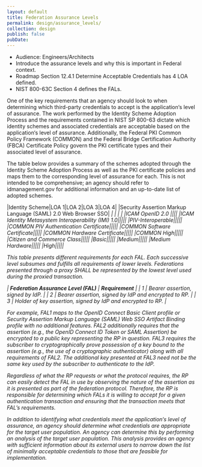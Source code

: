 ```yaml
---
layout: default
title: Federation Assurance Levels
permalink: design/assurance_levels/
collection: design
publish: false
pubDate: 
---
```


- Audience: Engineers/Architects
- Introduce the assurance levels and why this is important in Federal context.
- Roadmap Section 12.4.1 Determine Acceptable Credentials has 4 LOA defined.
- NIST 800-63C Section 4 defines the FALs.

One of the key requirements that an agency should look
to when determining which third-party credentials to accept is the application‘s level of
assurance. The work performed by the Identity Scheme Adoption Process and the requirements
contained in NIST SP 800-63 dictate which identity schemes and associated credentials are
acceptable based on the application‘s level of assurance. Additionally, the Federal PKI Common
Policy Framework (COMMON) and the Federal Bridge Certification Authority (FBCA)
Certificate Policy govern the PKI certificate types and their associated level of assurance. 

The table below provides a summary of the schemes adopted through the Identity Scheme Adoption Process
as well as the PKI certificate policies and maps them to the corresponding level of assurance for
each. This is not intended to be comprehensive; an agency should refer to
idmanagement.gov for additional information and an up-to-date list of adopted schemes.

|Identity Scheme|LOA 1|LOA 2|LOA 3|LOA 4|
|Security Assertion Markup Language (SAML) 2.0 Web Browser SSO| <i class="fa fa-check-square-o"> | <i class="fa fa-check-square-o"> | <i class="fa fa-check-square-o">| |
|ICAM OpenID 2.0 |<i class="fa fa-check-square-o">|||
|ICAM Identity Metasystem Interoperability (IMI) 1.0|<i class="fa fa-check-square-o">|<i class="fa fa-check-square-o">|<i class="fa fa-check-square-o">||
|PIV-Interoperable|<i class="fa fa-check-square-o">|<i class="fa fa-check-square-o">|<i class="fa fa-check-square-o">|<i class="fa fa-check-square-o">|
|COMMON PIV Authentication Certificate|<i class="fa fa-check-square-o">|<i class="fa fa-check-square-o">|<i class="fa fa-check-square-o">|<i class="fa fa-check-square-o">|
|COMMON Software Certificate|<i class="fa fa-check-square-o">|<i class="fa fa-check-square-o">|<i class="fa fa-check-square-o">||
|COMMON Hardware Certificate|<i class="fa fa-check-square-o">|<i class="fa fa-check-square-o">|<i class="fa fa-check-square-o">|<i class="fa fa-check-square-o">|
|COMMON High|<i class="fa fa-check-square-o">|<i class="fa fa-check-square-o">|<i class="fa fa-check-square-o">|<i class="fa fa-check-square-o">|
|Citizen and Commerce Class|<i class="fa fa-check-square-o">|<i class="fa fa-check-square-o">|||
|Basic|<i class="fa fa-check-square-o">|<i class="fa fa-check-square-o">|<i class="fa fa-check-square-o">||
|Medium|<i class="fa fa-check-square-o">|<i class="fa fa-check-square-o">|<i class="fa fa-check-square-o">||
|Medium Hardware|<i class="fa fa-check-square-o">|<i class="fa fa-check-square-o">|<i class="fa fa-check-square-o">|<i class="fa fa-check-square-o">|
|High|<i class="fa fa-check-square-o">|<i class="fa fa-check-square-o">|<i class="fa fa-check-square-o">|<i class="fa fa-check-square-o">|

This table presents different requirements for each FAL. Each successive level subsumes and fulfills all requirements of lower levels. Federations presented through a proxy SHALL be represented by the lowest level used during the proxied transaction.

| **Federation Assurance Level (FAL)** | **Requirement** |
| 1 | Bearer assertion, signed by IdP. |
| 2 | Bearer assertion, signed by IdP and encrypted to RP. |
| 3 | Holder of key assertion, signed by IdP and encrypted to RP. |

For example, FAL1 maps to the OpenID Connect Basic Client profile or Security Assertion Markup Language (SAML) Web SSO Artifact Binding profile with no additional features. FAL2 additionally requires that the assertion (e.g., the OpenID Connect ID Token or SAML Assertion) be encrypted to a public key representing the RP in question. FAL3 requires the subscriber to cryptographically prove possession of a key bound to the assertion (e.g., the use of a cryptographic authenticator) along with all requirements of FAL2. The additional key presented at FAL3 need not be the same key used by the subscriber to authenticate to the IdP.

Regardless of what the RP requests or what the protocol requires, the RP can easily detect the FAL in use by observing the nature of the assertion as it is presented as part of the federation protocol. Therefore, the RP is responsible for determining which FALs it is willing to accept for a given authentication transaction and ensuring that the transaction meets that FAL’s requirements.

In addition to identifying what credentials meet the application‘s level of assurance, an agency
should determine what credentials are appropriate for the target user population. An agency can
determine this by performing an analysis of the target user population. This analysis provides 
an agency with sufficient information about its external users
to narrow down the list of minimally acceptable credentials to those that are feasible for implementation.






































